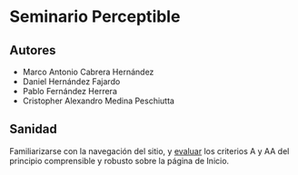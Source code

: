 # Seminario Perceptible

## Autores

- Marco Antonio Cabrera Hernández
- Daniel Hernández Fajardo
- Pablo Fernández Herrera
- Cristopher Alexandro Medina Peschiutta

## Sanidad

Familiarizarse con la navegación del sitio, y [evaluar](https://github.com/alu0101320489/UyA/blob/main/Seminario%20Principios%20Comprensible%20y%20Robusto/Informe%20Revision%20Accesibilidad%20-XLSX%20-%20587%20KB-%20(2).xlsx) los criterios A y AA del principio comprensible y robusto sobre la página de Inicio.

